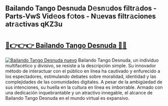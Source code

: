 ## Bailando Tango Desnuda D𝚎sn𝚞dos filtr𝚊dos - Parts-VwS Vid𝚎os f𝚘tos - N𝚞evas filtr𝚊ciones atr𝚊ctivas qKZ3u

# <h2><a href="http://mb5pdsd.tromn.icu/?c=Bailando+Tango+Desnuda">🔗👉👉👉 Bailando Tango Desnuda 🔗🔗</a></h2>

[![Bailando Tango Desnuda nuevo](https://i.imgur.com/pEAQMta.gif)](http://mb5pdsd.tromn.icu/?c=Bailando+Tango+Desnuda)
Bailando Tango Desnuda, un individuo multifacético y divisivo, se resiste a la descripción simple. Su innovador método de interactuar con el público en línea ha cautivado y enfurecido a los espectadores, estimulando debates sobre moralidad, identidad y las complejidades de las comunidades digitales. A pesar de la ambigüedad de sus intenciones, su huella en la cultura en línea es imborrable. Armado con una dedicación inquebrantable y un atractivo innegable, el alcance de Bailando Tango Desnuda en el mundo virtual es expansivo.
